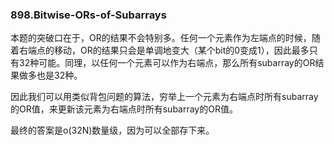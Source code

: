 ### 898.Bitwise-ORs-of-Subarrays

本题的突破口在于，OR的结果不会特别多。任何一个元素作为左端点的时候，随着右端点的移动，OR的结果只会是单调地变大（某个bit的0变成1），因此最多只有32种可能。同理，以任何一个元素可以作为右端点，那么所有subarray的OR结果做多也是32种。

因此我们可以用类似背包问题的算法，穷举上一个元素为右端点时所有subarray的OR值，来更新该元素为右端点时所有subarray的OR值。

最终的答案是o(32N)数量级，因为可以全部存下来。

